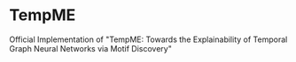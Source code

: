 # TempME
Official Implementation of "TempME: Towards the Explainability of Temporal Graph Neural Networks via Motif Discovery"
